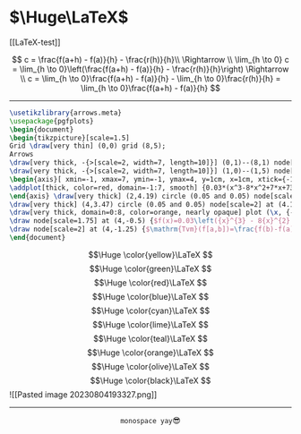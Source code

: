 
# $\Huge\LaTeX$

[[LaTeX-test]]

$$
c = \frac{f(a+h) - f(a)}{h} - \frac{r(h)}{h}\\ \Rightarrow \\
\lim_{h \to 0} c = \lim_{h \to 0}\left(\frac{f(a+h) - f(a)}{h} - \frac{r(h)}{h}\right) \Rightarrow \\
c = \lim_{h \to 0}\frac{f(a+h) - f(a)}{h} - \lim_{h \to 0}\frac{r(h)}{h} = \lim_{h \to 0}\frac{f(a+h) - f(a)}{h}
$$

---

```tikz
\usetikzlibrary{arrows.meta}
\usepackage{pgfplots} 
\begin{document} 
\begin{tikzpicture}[scale=1.5]
Grid \draw[very thin] (0,0) grid (8,5); 
Arrows 
\draw[very thick, -{>[scale=2, width=7, length=10]}] (0,1)--(8,1) node[right, scale=2] {$x$}; 
\draw[very thick, -{>[scale=2, width=7, length=10]}] (1,0)--(1,5) node[above, scale=2] {$f(x)$}; 
\begin{axis}[ xmin=-1, xmax=7, ymin=-1, ymax=4, y=1cm, x=1cm, xtick={-1,...,7}, hide axis] 
\addplot[thick, color=red, domain=-1:7, smooth] {0.03*(x^3-8*x^2+7*x+73)+1}; 
\end{axis} \draw[very thick] (2,4.19) circle (0.05 and 0.05) node[scale=2] at (2.15,4.35) {$a$}; 
\draw[very thick] (4,3.47) circle (0.05 and 0.05) node[scale=2] at (4.15,3.63) {$b$}; 
\draw[very thick, domain=0:8, color=orange, nearly opaque] plot (\x, {-0.36*\x+4.91}); 
\draw node[scale=1.75] at (4,-0.5) {$f(x)=0.03\left({x}^{3} - 8{x}^{2} + 7 x + 73\right) + 1$}; 
\draw node[scale=2] at (4,-1.25) {$\mathrm{Tvm}(f[a,b])=\frac{f(b)-f(a)}{b-a}$}; \end{tikzpicture} 
\end{document}
```

 $$\Huge \color{yellow}\LaTeX $$
 $$\Huge \color{green}\LaTeX $$
 $$\Huge \color{red}\LaTeX $$
 $$\Huge \color{blue}\LaTeX $$
 $$\Huge \color{cyan}\LaTeX $$
 $$\Huge \color{lime}\LaTeX $$
 $$\Huge \color{teal}\LaTeX $$
 $$\Huge \color{orange}\LaTeX $$
 $$\Huge \color{olive}\LaTeX $$
 $$\Huge \color{black}\LaTeX $$
![[Pasted image 20230804193327.png]]

---
$$\texttt{monospace yay}😎$$